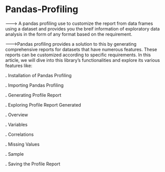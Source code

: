 # Pandas-Profiling
---> A pandas profiling use to customize the report from data frames using a dataset and provides you the breif information of exploratory data analysis in the form of any format based on the requirement.

--->Pandas profiling provides a solution to this by generating comprehensive reports for datasets that have numerous features. These reports can be customized according to specific requirements. In this article, we will dive into this library’s functionalities and explore its various features like:

**.** Installation of Pandas Profiling

**.** Importing Pandas Profiling

**.** Generating Profile Report

**.** Exploring Profile Report Generated

**.** Overview

**.** Variables

**.** Correlations

**.** Missing Values

**.** Sample

**.** Saving the Profile Report

